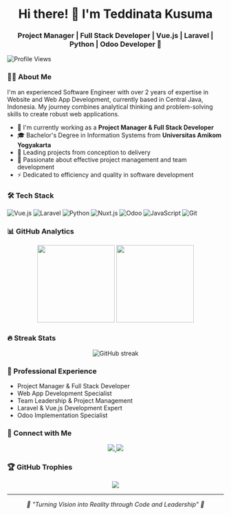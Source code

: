 <div align="center">
  <h1>Hi there! 👋 I'm Teddinata Kusuma</h1>
  <h3>Project Manager | Full Stack Developer | Vue.js | Laravel | Python | Odoo Developer 🚀</h3>
</div>

![Profile Views](https://komarev.com/ghpvc/?username=teddinata&color=8B5CF6&style=flat-square&label=PROFILE+VIEWS)

### 👨‍💻 About Me
I'm an experienced Software Engineer with over 2 years of expertise in Website and Web App Development, currently based in Central Java, Indonesia. My journey combines analytical thinking and problem-solving skills to create robust web applications.

- 🔭 I'm currently working as a **Project Manager & Full Stack Developer**
- 🎓 Bachelor's Degree in Information Systems from **Universitas Amikom Yogyakarta**
- 💼 Leading projects from conception to delivery
- 🌱 Passionate about effective project management and team development
- ⚡ Dedicated to efficiency and quality in software development

### 🛠️ Tech Stack
![Vue.js](https://img.shields.io/badge/-Vue.js-4FC08D?style=flat&logo=vue.js&logoColor=white)
![Laravel](https://img.shields.io/badge/-Laravel-FF2D20?style=flat&logo=laravel&logoColor=white)
![Python](https://img.shields.io/badge/-Python-3776AB?style=flat&logo=python&logoColor=white)
![Nuxt.js](https://img.shields.io/badge/-Nuxt.js-00DC82?style=flat&logo=nuxt.js&logoColor=white)
![Odoo](https://img.shields.io/badge/-Odoo-714B67?style=flat&logo=odoo&logoColor=white)
![JavaScript](https://img.shields.io/badge/-JavaScript-F7DF1E?style=flat&logo=javascript&logoColor=black)
![Git](https://img.shields.io/badge/-Git-F05032?style=flat&logo=git&logoColor=white)

### 📊 GitHub Analytics
<p align="center">
  <img height="180em" src="https://github-readme-stats.vercel.app/api?username=teddinata&show_icons=true&theme=tokyonight&hide_border=true&count_private=true"/>
  <img height="180em" src="https://github-readme-stats.vercel.app/api/top-langs/?username=teddinata&layout=compact&theme=tokyonight&hide_border=true"/>
</p>

### 🔥 Streak Stats
<p align="center">
  <img src="https://github-readme-streak-stats.herokuapp.com/?user=teddinata&theme=tokyonight&hide_border=true" alt="GitHub streak"/>
</p>

### 💼 Professional Experience
- Project Manager & Full Stack Developer
- Web App Development Specialist
- Team Leadership & Project Management
- Laravel & Vue.js Development Expert
- Odoo Implementation Specialist

### 🤝 Connect with Me
<p align="center">
  <a href="https://www.linkedin.com/in/teddinata-kusuma/" target="_blank">
    <img src="https://img.shields.io/badge/-LinkedIn-0077B5?style=flat&logo=Linkedin&logoColor=white"/>
  </a>
  <a href="mailto:teddinataa@gmail.com">
    <img src="https://img.shields.io/badge/-Email-D14836?style=flat&logo=Gmail&logoColor=white"/>
  </a>
</p>

### 🏆 GitHub Trophies
<p align="center">
  <img src="https://github-profile-trophy.vercel.app/?username=teddinata&theme=tokyonight&no-frame=true&row=1"/>
</p>

---
<p align="center">
  <i>🌟 "Turning Vision into Reality through Code and Leadership" 🌟</i>
</p>

<!--
**teddinata/teddinata** is a ✨ _special_ ✨ repository because its `README.md` (this file) appears on your GitHub profile.

Here are some ideas to get you started:

- 🔭 I’m currently working on ...
- 🌱 I’m currently learning ...
- 👯 I’m looking to collaborate on ...
- 🤔 I’m looking for help with ...
- 💬 Ask me about ...
- 📫 How to reach me: ...
- 😄 Pronouns: ...
- ⚡ Fun fact: ...
-->
